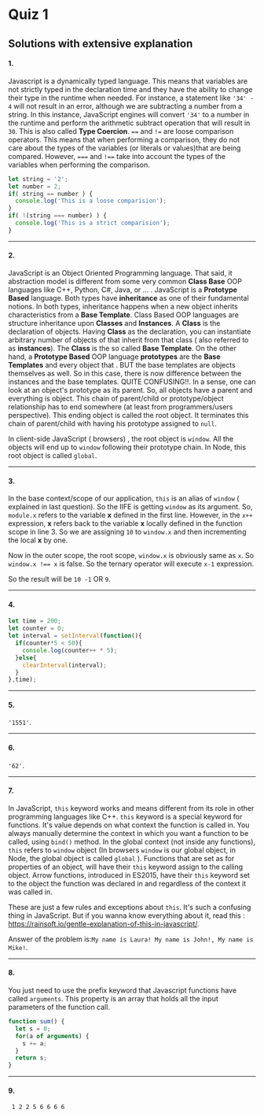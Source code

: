 # Quiz 1

## Solutions with extensive explanation

#### 1.

Javascript is a dynamically typed language. This means that variables are not strictly typed in the declaration time and they have the ability to change their type in the runtime when needed. For instance, a statement like  `'34' - 4` will not result in an error, although we are subtracting a number from a string. In this instance, JavaScript engines will convert `'34'` to a number in the runtime and perform the arithmetic subtract operation that will result in `30`. This is also called **Type Coercion**.  `==` and `!=` are  loose comparison operators. This means that when performing a comparison, they do not care about the types of the variables (or literals or values)that are being compared. However, `===` and `!==` take into account the types of the variables when performing the comparison.

```javascript
let string = '2';
let number = 2;
if( string == number ) {
  console.log('This is a loose comparision');
}
if( !(string === number) ) {
  console.log('This is a strict comparision');
}
```

------

#### 2.

JavaScript is an Object Oriented Programming language. That said, it abstraction model is different from some very common **Class Base**  OOP languages like C++, Python, C#, Java, or … . JavaScript is a **Prototype Based** language. Both types have **inheritance** as one of their fundamental notions. In both types, inheritance happens when a new object inherits characteristics from a **Base Template**. Class Based OOP languages are structure inheritance upon **Classes** and **Instances**. A **Class** is the declaration of objects. Having **Class** as the declaration, you can instantiate arbitrary number of objects of that inherit from that class ( also referred to as **instances**). The **Class** is the so called **Base Template**. On the other hand, a **Prototype Based** OOP language **prototypes** are the **Base Templates** and every object that . BUT the base templates are objects themselves as well. So in this case, there is now difference between the instances and the base templates. QUITE CONFUSING!!. In a sense, one can look at an object's prototype as its parent. So, all objects have a parent and everything is object. This chain of parent/child or prototype/object relationship has to end somewhere (at least from programmers/users perspective). This ending object is called the root object. It terminates this chain of parent/child with having his prototype assigned to `null`.

In client-side JavaScript ( browsers) , the root object is `window`.  All the objects will end up to `window` following their prototype chain. In Node, this root object is called `global`.

------

#### 3.

In the base context/scope of our application, `this` is an alias of `window` ( explained in last question). So the IIFE is getting `window` as its argument. So, `module.x` refers to the variable **x** defined in the first line. However, in the `x++` expression, **x** refers back to the variable **x** locally defined in the function scope in line 3.  So we are assigning `10` to `window.x` and then incrementing the local **x** by one.

Now in the outer scope, the root scope, `window.x` is obviously same as `x`. So `window.x !== x` is false. So the ternary operator will execute `x-1` expression. 

So the result will be `10 -1` OR `9`.

------

#### 4.

```javascript
let time = 200;
let counter = 0;
let interval = setInterval(function(){
  if(counter*5 < 50){
	console.log(counter++ * 5);
  }else{
	clearInterval(interval);
  }
},time);
```

------

#### 5.

`'1551'`.

------

#### 6.

`'62'`.

------

#### 7.

In JavaScript, `this` keyword works and means different from its role in other programming languages like C++. `this` keyword is a special keyword for functions. It's value depends on what context the function is called in. You always manually determine the context in which you want a function to be called, using `bind()` method. In the global context (not inside any functions), `this` refers to `window` object (In browsers `window` is our global object, in Node, the global object is called  `global` ). Functions that are set as for properties of an object, will have their `this` keyword assign to the calling object. Arrow functions, introduced in ES2015, have their `this` keyword set to the object the function was declared in and regardless of the context it was called in.

These are just a few rules and exceptions about `this`. It's such a confusing thing in JavaScript. But if you wanna know everything about it, read this : https://rainsoft.io/gentle-explanation-of-this-in-javascript/.

Answer of the problem is:`My name is Laura! My name is John!, My name is Mike!`.

------

#### 8.

You just need to use the prefix keyword that Javascript functions  have called `arguments`. This property is an array that holds all the input parameters of the function call.

```javascript
function sum() {
  let s = 0;
  for(a of arguments) {
    s += a;
  }
  return s;
}
```

------

#### 9.

` 1 2 2 5 6 6 6 6`

